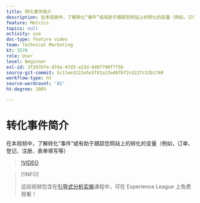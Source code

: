 ```yaml
---
title: 转化事件简介
description: 在本视频中，了解转化“事件”或有助于跟踪您网站上的转化的变量（例如，订单、登记、注册、表单填写等）
feature: Metrics
topics: null
activity: use
doc-type: feature video
team: Technical Marketing
kt: 3578
role: User
level: Beginner
exl-id: 3f2876fe-d7da-47d3-a23d-0d8f790f7f5b
source-git-commit: 5c11ee3222e5e3f81a13ed8fbf2cd22fc32b1740
workflow-type: ht
source-wordcount: '82'
ht-degree: 100%

---
```


# 转化事件简介

在本视频中，了解转化“事件”或有助于跟踪您网站上的转化的变量（例如，订单、登记、注册、表单填写等）

>[!VIDEO](https://video.tv.adobe.com/v/28764/?quality=12)

>[!INFO]
>
> 这段视频包含在[引导式分析实施](https://experienceleague.adobe.com/?recommended=Analytics-D-1-2019.1)课程中，可在 Experience League 上免费观看！